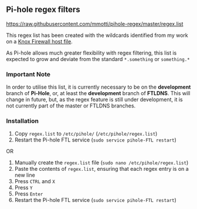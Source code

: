## Pi-hole regex filters
https://raw.githubusercontent.com/mmotti/pihole-regex/master/regex.list

This regex list has been created with the wildcards identified from my work on a [Knox Firewall host file](https://github.com/mmotti/mmotti-host-file).

As Pi-hole allows much greater flexibility with regex filtering, this list is expected to grow and deviate from the standard `*.something` or `something.*`

### Important Note
In order to utilise this list, it is currently necessary to be on the **development** branch of **Pi-Hole**, or, at least the **development** branch of **FTLDNS**. This will change in future, but, as the regex feature is still under development, it is not currently part of the master or FTLDNS branches. 

### Installation
1. Copy `regex.list` to `/etc/pihole/` (`/etc/pihole/regex.list`)
2. Restart the Pi-hole FTL service (`sudo service pihole-FTL restart`) 

OR

1. Manually create the `regex.list` file (`sudo nano /etc/pihole/regex.list`)
2. Paste the contents of `regex.list`, ensuring that each regex entry is on a new line
3. Press `CTRL` and `X`
4. Press `Y`
5. Press `Enter`
6. Restart the Pi-hole FTL service (`sudo service pihole-FTL restart`) 